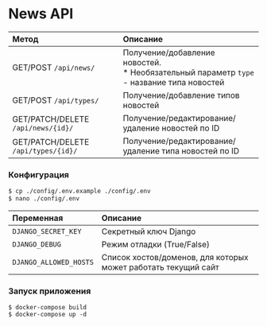 # News API

| Метод                               | Описание                                                                                      |
|:------------------------------------|:----------------------------------------------------------------------------------------------|
| GET/POST `/api/news/`               | Получение/добавление новостей.<br/> * Необязательный параметр `type` - название типа новостей |
| GET/POST `/api/types/`              | Получение/добавление типов новостей                                                           |
| GET/PATCH/DELETE `/api/news/{id}/`  | Получение/редактирование/удаление новостей по ID                                              |
| GET/PATCH/DELETE `/api/types/{id}/` | Получение/редактирование/удаление типа новостей по ID                                         |

### Конфигурация 

```.sh
$ cp ./config/.env.example ./config/.env
$ nano ./config/.env
```

| Переменная             | Описание                                                       |
|:-----------------------|:---------------------------------------------------------------|
| `DJANGO_SECRET_KEY`    | Секретный ключ Django                                          |
| `DJANGO_DEBUG`         | Режим отладки (True/False)                                     |
| `DJANGO_ALLOWED_HOSTS` | Список хостов/доменов, для которых может работать текущий сайт |

### Запуск приложения

```shell
$ docker-compose build
$ docker-compose up -d
```
